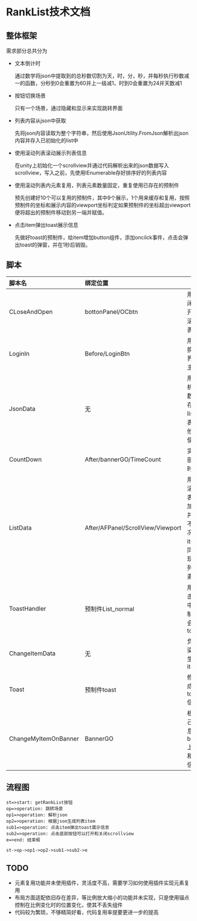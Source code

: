 # RankList技术文档

## 整体框架

需求部分总共分为

- 文本倒计时

  通过数学将json中提取到的总秒数切割为天，时，分，秒，并每秒执行秒数减一的函数，分秒到0会重置为60并上一级减1，时到0会重置为24并天数减1

- 按钮切换场景

  只有一个场景，通过隐藏和显示来实现跳转界面

- 列表内容从json中获取

  先将json内容读取为整个字符串，然后使用JsonUtility.FromJson解析出json内容并存入已初始化的list中

- 使用滚动列表滚动展示列表信息

  在unity上初始化一个scrollview并通过代码解析出来的json数据写入scrollview，写入之前，先使用IEnumerable存好排序好的列表内容

- 使用滚动列表内元素复用，列表元素数量固定，重复使用已存在的预制件

  预先创建好10个可以复用的预制件，其中9个展示，1个用来缓存和复用，按照预制件的坐标和展示内容的viewport坐标判定如果预制件的坐标超出viewport便将超出的预制件移动到另一端并赋值。 

- 点击item弹出toast展示信息

  先做好toast的预制件，给item增加button组件，添加oncilck事件，点击会弹出toast的弹窗，并在1秒后销毁。

## 脚本

| 脚本名               | 绑定位置                          | 功能                                                         |
| :------------------- | :-------------------------------- | ------------------------------------------------------------ |
| CLoseAndOpen         | bottonPanel/OCbtn                 | 用来关闭和打开整个滚动列表                                   |
| LoginIn              | Before/LoginBtn                   | 用来切换初始界面和主界面                                     |
| JsonData             | 无                                | 用来解析json数据并存入list列表供其他脚本使用                 |
| CountDown            | After/bannerGO/TimeCount          | 实现顶部倒计时功能                                           |
| ListData             | After/AFPanel/ScrollView/Viewport | 用来往滚动列表中添加item并根据不同情况渲染item，同时实现滚动列表元素复用 |
| ToastHandler         | 预制件List_normal                 | 用来点击列表中的预制件便会生成toast                          |
| ChangeItemData       | 无                                | 负责渲染所有生成的item                                       |
| Toast                | 预制件toast                       | 修改生成后的toast信息                                        |
| ChangeMyItemOnBanner | BannerGO                          | 根据自己的信息在banner上赋值和填充信息                       |

## 流程图

```flow
st=>start: getRankList按钮
op=>operation: 跳转场景
op1=>operation: 解析json
op2=>operation: 根据json生成列表item
sub1=>operation: 点击item弹出toast展示信息
sub2=>operation: 点击底部按钮可以打开和关闭scrollview
e=>end: 结束框

st->op->op1->op2->sub1->sub2->e

```



## TODO

- 元素复用功能并未使用插件，灵活度不高，需要学习如何使用插件实现元素复用
- 布局方面适配依旧存在差异，等比例放大缩小的功能并未实现，只是使用锚点控制在比例变化时的位置变化，使其不丢失组件
- 代码较为繁琐，不够精简好看，代码复用率提要更进一步的提高
